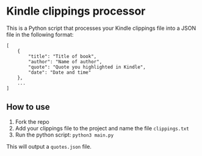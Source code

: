 # Kindle clippings processor

This is a Python script that processes your Kindle clippings file into a JSON file in the following format:

```
[
    {
        "title": "Title of book",
        "author": "Name of author",
        "quote": "Quote you highlighted in Kindle",
        "date": "Date and time"
    },
    ...
]
```

## How to use

1. Fork the repo
2. Add your clippings file to the project and name the file `clippings.txt`
3. Run the python script: `python3 main.py`

This will output a `quotes.json` file.

